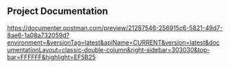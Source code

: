 ## Project Documentation

https://documenter.postman.com/preview/21287546-256915c6-5821-49d7-8ae6-1a08a732059d?environment=&versionTag=latest&apiName=CURRENT&version=latest&documentationLayout=classic-double-column&right-sidebar=303030&top-bar=FFFFFF&highlight=EF5B25
